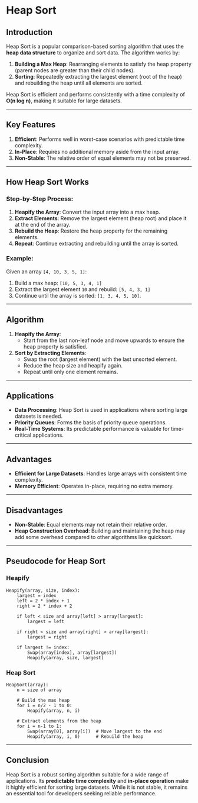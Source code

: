 # Heap Sort

## **Introduction**
Heap Sort is a popular comparison-based sorting algorithm that uses the **heap data structure** to organize and sort data. The algorithm works by:
1. **Building a Max Heap**: Rearranging elements to satisfy the heap property (parent nodes are greater than their child nodes).
2. **Sorting**: Repeatedly extracting the largest element (root of the heap) and rebuilding the heap until all elements are sorted.

Heap Sort is efficient and performs consistently with a time complexity of **O(n log n)**, making it suitable for large datasets.

---

## **Key Features**
1. **Efficient**: Performs well in worst-case scenarios with predictable time complexity.
2. **In-Place**: Requires no additional memory aside from the input array.
3. **Non-Stable**: The relative order of equal elements may not be preserved.

---

## **How Heap Sort Works**
### Step-by-Step Process:
1. **Heapify the Array**: Convert the input array into a max heap.
2. **Extract Elements**: Remove the largest element (heap root) and place it at the end of the array.
3. **Rebuild the Heap**: Restore the heap property for the remaining elements.
4. **Repeat**: Continue extracting and rebuilding until the array is sorted.

### Example:
Given an array `[4, 10, 3, 5, 1]`:
1. Build a max heap: `[10, 5, 3, 4, 1]`
2. Extract the largest element `10` and rebuild: `[5, 4, 3, 1]`
3. Continue until the array is sorted: `[1, 3, 4, 5, 10]`.

---

## **Algorithm**
1. **Heapify the Array**:
   - Start from the last non-leaf node and move upwards to ensure the heap property is satisfied.
2. **Sort by Extracting Elements**:
   - Swap the root (largest element) with the last unsorted element.
   - Reduce the heap size and heapify again.
   - Repeat until only one element remains.

---

## **Applications**
- **Data Processing**: Heap Sort is used in applications where sorting large datasets is needed.
- **Priority Queues**: Forms the basis of priority queue operations.
- **Real-Time Systems**: Its predictable performance is valuable for time-critical applications.

---

## **Advantages**
- **Efficient for Large Datasets**: Handles large arrays with consistent time complexity.
- **Memory Efficient**: Operates in-place, requiring no extra memory.
  
---

## **Disadvantages**
- **Non-Stable**: Equal elements may not retain their relative order.
- **Heap Construction Overhead**: Building and maintaining the heap may add some overhead compared to other algorithms like quicksort.

---

## **Pseudocode for Heap Sort**
### Heapify
```plaintext
Heapify(array, size, index):
    largest = index
    left = 2 * index + 1
    right = 2 * index + 2

    if left < size and array[left] > array[largest]:
        largest = left

    if right < size and array[right] > array[largest]:
        largest = right

    if largest != index:
        Swap(array[index], array[largest])
        Heapify(array, size, largest)
```

### Heap Sort
```plaintext
HeapSort(array):
    n = size of array

    # Build the max heap
    for i = n/2 - 1 to 0:
        Heapify(array, n, i)

    # Extract elements from the heap
    for i = n-1 to 1:
        Swap(array[0], array[i])  # Move largest to the end
        Heapify(array, i, 0)      # Rebuild the heap
```

---

## **Conclusion**
Heap Sort is a robust sorting algorithm suitable for a wide range of applications. Its **predictable time complexity** and **in-place operation** make it highly efficient for sorting large datasets. While it is not stable, it remains an essential tool for developers seeking reliable performance.